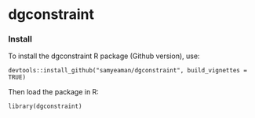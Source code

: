 dgconstraint
============

### Install

To install the dgconstraint R package (Github version), use:

`devtools::install_github("samyeaman/dgconstraint", build_vignettes = TRUE)`

Then load the package in R:

`library(dgconstraint)`
